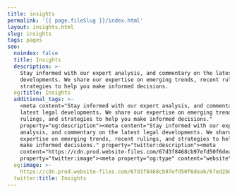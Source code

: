 ```yaml
---
title: insights
permalink: '{{ page.fileSlug }}/index.html'
layout: insights.html
slug: insights
tags: pages
seo:
  noindex: false
  title: Insights
  description: >-
    Stay informed with our expert analysis, and commentary on the latest legal
    developments. We share our expertise on emerging trends, recent rulings, and
    strategies to help you make informed decisions.
  og:title: Insights
  additional_tags: >-
    <meta content="Stay informed with our expert analysis, and commentary on the
    latest legal developments. We share our expertise on emerging trends, recent
    rulings, and strategies to help you make informed decisions."
    property="og:description"><meta content="Stay informed with our expert
    analysis, and commentary on the latest legal developments. We share our
    expertise on emerging trends, recent rulings, and strategies to help you
    make informed decisions." property="twitter:description"><meta
    content="https://cdn.prod.website-files.com/67d3f8468cb97efd50f6dea6/67ed2b68eeb3b5fb2b688d40_high-angle-vertical-shot-of-a-black-and-white-inte-2025-02-02-22-33-10-utc%201.avif"
    property="twitter:image"><meta property="og:type" content="website">
  og:image: >-
    https://cdn.prod.website-files.com/67d3f8468cb97efd50f6dea6/67ed2b68eeb3b5fb2b688d40_high-angle-vertical-shot-of-a-black-and-white-inte-2025-02-02-22-33-10-utc%201.avif
  twitter:title: Insights
---
```



